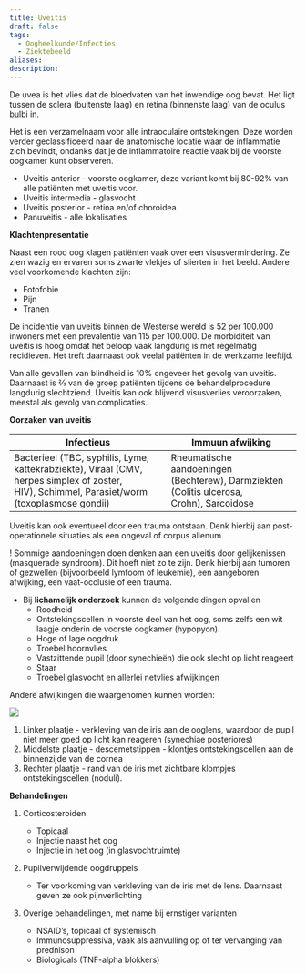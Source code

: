 ```yaml
---
title: Uveitis
draft: false
tags:
  - Oogheelkunde/Infecties
  - Ziektebeeld
aliases: 
description:
---
```



De uvea is het vlies dat de bloedvaten van het inwendige oog bevat. Het ligt tussen de sclera (buitenste laag) en retina (binnenste laag) van de oculus bulbi in.

Het is een verzamelnaam voor alle intraoculaire ontstekingen. Deze worden verder geclassificeerd naar de anatomische locatie waar de inflammatie zich bevindt, ondanks dat je de inflammatoire reactie vaak bij de voorste oogkamer kunt observeren.

- Uveitis anterior - voorste oogkamer, deze variant komt bij 80-92% van alle patiënten met uveitis voor.
- Uveitis intermedia - glasvocht
- Uveitis posterior - retina en/of choroidea
- Panuveitis - alle lokalisaties

**Klachtenpresentatie**

Naast een rood oog klagen patiënten vaak over een visusvermindering. Ze zien wazig en ervaren soms zwarte vlekjes of slierten in het beeld. Andere veel voorkomende klachten zijn:

- Fotofobie
- Pijn
- Tranen

De incidentie van uveitis binnen de Westerse wereld is 52 per 100.000 inwoners met een prevalentie van 115 per 100.000. De morbiditeit van uveitis is hoog omdat het beloop vaak langdurig is met regelmatig recidieven. Het treft daarnaast ook veelal patiënten in de werkzame leeftijd.

Van alle gevallen van blindheid is 10% ongeveer het gevolg van uveitis. Daarnaast is ⅔ van de groep patiënten tijdens de behandelprocedure langdurig slechtziend. Uveitis kan ook blijvend visusverlies veroorzaken, meestal als gevolg van complicaties.

**Oorzaken van uveitis**

| Infectieus | Immuun afwijking |
| --- | --- |
| Bacterieel (TBC, syphilis, Lyme, kattekrabziekte), Viraal (CMV, herpes simplex of zoster, HIV), Schimmel, Parasiet/worm (toxoplasmose gondii) | Rheumatische aandoeningen (Bechterew), Darmziekten (Colitis ulcerosa, Crohn), Sarcoidose |
Uveitis kan ook eventueel door een trauma ontstaan. Denk hierbij aan post-operationele situaties als een ongeval of corpus alienum.

! Sommige aandoeningen doen denken aan een uveitis door gelijkenissen (masquerade syndroom). Dit hoeft niet zo te zijn. Denk hierbij aan tumoren of gezwellen (bijvoorbeeld lymfoom of leukemie), een aangeboren afwijking, een vaat-occlusie of een trauma.

- Bij **lichamelijk onderzoek** kunnen de volgende dingen opvallen
    - Roodheid
    - Ontstekingscellen in voorste deel van het oog, soms zelfs een wit laagje onderin de voorste oogkamer (hypopyon).
    - Hoge of lage oogdruk
    - Troebel hoornvlies
    - Vastzittende pupil (door synechieën) die ook slecht op licht reageert
    - Staar
    - Troebel glasvocht en allerlei netvlies afwijkingen

Andere afwijkingen die waargenomen kunnen worden:

![](https://i.imgur.com/qRFJbPc.png)



1. Linker plaatje - verkleving van de iris aan de ooglens, waardoor de pupil niet meer goed op licht kan reageren (synechiae posteriores)
2. Middelste plaatje - descemetstippen - klontjes ontstekingscellen aan de binnenzijde van de cornea
3. Rechter plaatje - rand van de iris met zichtbare klompjes ontstekingscellen (noduli).

**Behandelingen**

1. Corticosteroiden
	- Topicaal
	- Injectie naast het oog
	- Injectie in het oog (in glasvochtruimte)

2. Pupilverwijdende oogdruppels
	- Ter voorkoming van verkleving van de iris met de lens. Daarnaast geven ze ook pijnverlichting
3. Overige behandelingen, met name bij ernstiger varianten
	- NSAID’s, topicaal of systemisch
	- Immunosuppressiva, vaak als aanvulling op of ter vervanging van prednison
	- Biologicals (TNF-alpha blokkers)